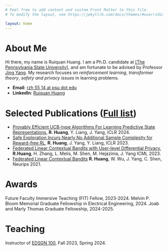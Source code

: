 ```yaml
---
# Feel free to add content and custom Front Matter to this file.
# To modify the layout, see https://jekyllrb.com/docs/themes/#overriding-theme-defaults

layout: home
---
```

# About Me
Hi there, my name is Ruiquan Huang. I am a Ph.D. candidate at <a href="https://psu.edu" target="_blank">[The Pennsylvania State University]</a>, and am fortunate to be advised by Professor <a href="https://www.ee.psu.edu/yang/">Jing Yang</a>. My research focuses on *reinforcement learning*, *transformer theory*, *safety and privacy issues* in learning problems.

- **Email**: <a href="mailto:rzh5514@psu.edu" target="_blank">rzh 55 14 at psu dot edu</a>
- **LinkedIn**: [Ruiquan Huang](https://www.linkedin.com/in/ruiquan-huang-369543185/)


# Selected Publications ([Full list](https://scholar.google.com/citations?user=0eo3JGgAAAAJ&hl=en))
- [Provably Efficient UCB-type Algorithms For Learning Predictive State Representations](https://arxiv.org/abs/2307.00405), **R. Huang**, Y. Liang, J. Yang, ICLR 2024.
- [Safe Exploration Incurs Nearly No Additional Sample Complexity for Reward-free RL](https://arxiv.org/abs/2206.14057), **R. Huang**, J. Yang, Y. Liang, ICLR 2023.
- [Federated Linear Contextual Bandits with User-level Differential Privacy](https://proceedings.mlr.press/v202/huang23q.html), **R.Huang**, H. Zhang, L. Melis, M. Shen, M. Hejazinia, J. Yang ICML 2023.
- [Federated Linear Contextual Bandits](https://proceedings.neurips.cc/paper_files/paper/2021/hash/e347c51419ffb23ca3fd5050202f9c3d-Abstract.html)
**R. Huang**, W. Wu, J. Yang, C. Shen, Neurips 2021.
  
# Awards
Future Faculty Immersive Teaching (FIT) Fellow, 2023-2024.
Melvin P. Bloom Memorial Graduate Fellowship in Electrical Engineering, 2024.
Joab and Marly Thomas Graduate Fellowship, 2024-2025.

# Teaching
Instructor of [EDSGN 100](https://sites.psu.edu/engineeringdesign100/), Fall 2023, Spring 2024.



